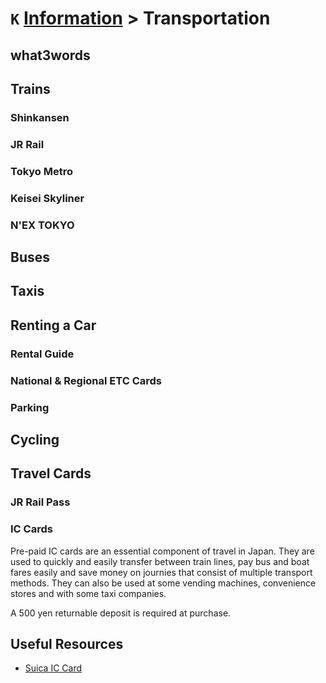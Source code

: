 # `K` [Information](../information) > Transportation

## what3words
## Trains
### Shinkansen
### JR Rail
### Tokyo Metro
### Keisei Skyliner
### N'EX TOKYO

## Buses
## Taxis
## Renting a Car
### Rental Guide
### National & Regional ETC Cards
### Parking

## Cycling
## Travel Cards
### JR Rail Pass
### IC Cards
Pre-paid IC cards are an essential component of travel in Japan. They are used to quickly and easily transfer between train lines, pay bus and boat fares easily and save money on journies that consist of multiple transport methods. They can also be used at some vending machines, convenience stores and with some taxi companies.

A 500 yen returnable deposit is required at purchase.

## Useful Resources
- [Suica IC Card](https://www.jreast.co.jp/e/pass/suica.html)
